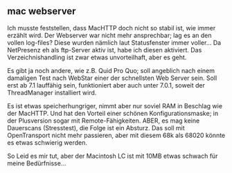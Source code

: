 ## mac webserver
Ich musste feststellen, dass MacHTTP doch nicht so stabil ist, wie immer erzählt wird. Der Webserver war nicht mehr ansprechbar; lag es an den vollen log-files? Diese wurden nämlich laut Statusfenster immer voller...
Da NetPresenz eh als ftp-Server aktiv ist, habe ich diesen aktiviert. Das Verzeichnishandling ist zwar etwas unvorteilhaft, aber es geht.

Es gibt ja noch andere, wie z.B. Quid Pro Quo; soll angeblich nach einem damaligen Test nach WebStar einer der schnellsten Web Server sein. Soll erst ab 7.1 lauffähig sein, funktioniert aber auch unter 7.0.1, soweit der ThreadManager installiert wird.

Es ist etwas speicherhungriger, nimmt aber nur soviel RAM in Beschlag wie der MacHTTP. Und hat den Vorteil einer schönen Konfigurationsmaske; in der Plusversion sogar mit Remote-Fähigkeiten. ABER, es mag keine Dauerscans (Stresstest), die Folge ist ein Absturz. Das soll mit OpenTransport nicht mehr passieren, aber mit diesem 68k als 68020 könnte es etwas schwierig werden.

So Leid es mir tut, aber der Macintosh LC ist mit 10MB etwas schwach für meine Bedürfnisse... 
